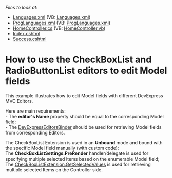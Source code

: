 <!-- default file list -->
*Files to look at*:

* [Languages.xml](./CS/App_Data/Languages.xml) (VB: [Languages.xml](./VB/App_Data/Languages.xml))
* [ProgLanguages.xml](./CS/App_Data/ProgLanguages.xml) (VB: [ProgLanguages.xml](./VB/App_Data/ProgLanguages.xml))
* [HomeController.cs](./CS/Controllers/HomeController.cs) (VB: [HomeController.vb](./VB/Controllers/HomeController.vb))
* [Index.cshtml](./CS/Views/Home/Index.cshtml)
* [Success.cshtml](./CS/Views/Home/Success.cshtml)
<!-- default file list end -->
# How to use the CheckBoxList and RadioButtonList editors to edit Model fields


<p>This example illustrates how to edit Model fields with different DevExpress MVC Editors.</p><p>Here are main requirements:<br />
- The <strong>editor's Name</strong> property should be equal to the corresponding Model field;<br />
- The <a href="http://documentation.devexpress.com/#AspNet/DevExpressWebMvcDevExpressEditorsBinderMembersTopicAll"><u>DevExpressEditorsBinder</u></a> should be used for retrieving Model fields from corresponding Editors.</p><p>The CheckBoxList Extension is used in an <strong>Unbound</strong> mode and bound with the specific Model field manually (with custom code):<br />
The <strong>CheckBoxListSettings.PreRender</strong> handler/delegate is used for specifying multiple selected Items based on the enumerable Model field;<br />
The <a href="http://documentation.devexpress.com/#AspNet/DevExpressWebMvcCheckBoxListExtension_GetSelectedValues[T]topic"><u>CheckBoxListExtension.GetSelectedValues<T></u></a> is used for retrieving multiple selected Items on the Controller side.</p>

<br/>


